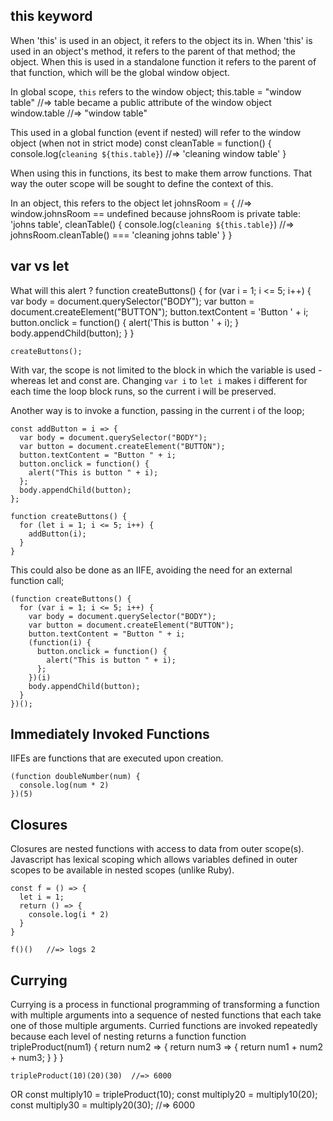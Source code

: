 
## this keyword

When 'this' is used in an object, it refers to the object its in.
When 'this' is used in an object's method, it refers to the parent of that method; the object.
When this is used in a standalone function it refers to the parent of that function, which will be the global window object. 

In global scope, `this` refers to the window object;
    this.table = "window table"   //=> table became a public attribute of the window object
    window.table  //=> "window table" 

This used in a global function (event if nested) will refer to the window object (when not in strict mode)
    const cleanTable = function() {
        console.log(`cleaning ${this.table}`)    //=> 'cleaning window table'
    }

When using this in functions, its best to make them arrow functions. That way the outer scope will be sought to define the context of this. 

In an object, this refers to the object
    let johnsRoom = {    //=> window.johnsRoom == undefined because johnsRoom is private
      table: 'johns table',
      cleanTable() {
        console.log(`cleaning ${this.table}`)   //=> johnsRoom.cleanTable() === 'cleaning johns table'
      }
    }

## var vs let

What will this alert ?
    function createButtons() {
      for (var i = 1; i <= 5; i++) {
        var body = document.querySelector("BODY");
        var button = document.createElement("BUTTON");
        button.textContent = 'Button ' + i;
        button.onclick = function() {
              alert('This is button ' + i);
        }
        body.appendChild(button);
      }
    }

    createButtons();

With var, the scope is not limited to the block in which the variable is used - whereas let and const are. Changing `var i` to `let i` makes i different for each time the loop block runs, so the current i will be preserved. 

Another way is to invoke a function, passing in the current i of the loop;

    const addButton = i => {
      var body = document.querySelector("BODY");
      var button = document.createElement("BUTTON");
      button.textContent = "Button " + i;
      button.onclick = function() {
        alert("This is button " + i);
      };
      body.appendChild(button);
    };

    function createButtons() {
      for (let i = 1; i <= 5; i++) {
        addButton(i);
      }
    }

This could also be done as an IIFE, avoiding the need for an external function call;

    (function createButtons() {
      for (var i = 1; i <= 5; i++) {
        var body = document.querySelector("BODY");
        var button = document.createElement("BUTTON");
        button.textContent = "Button " + i;
        (function(i) {
          button.onclick = function() {
            alert("This is button " + i);
          };
        })(i)
        body.appendChild(button);
      }
    })();



## Immediately Invoked Functions
IIFEs are functions that are executed upon creation. 

    (function doubleNumber(num) {
      console.log(num * 2)
    })(5)

## Closures
Closures are nested functions with access to data from outer scope(s). Javascript has lexical scoping which allows variables defined in outer scopes to be available in nested scopes (unlike Ruby). 

    const f = () => {
      let i = 1;
      return () => {
        console.log(i * 2)
      }
    }

    f()()   //=> logs 2

## Currying 
Currying is a process in functional programming of transforming a function with multiple arguments into a sequence of nested functions that each take one of those multiple arguments.
Curried functions are invoked repeatedly because each level of nesting returns a function
    function tripleProduct(num1) {
      return num2 => {
        return num3 => {
          return num1 + num2 + num3;
        }
      }
    }

    tripleProduct(10)(20)(30)  //=> 6000
OR
    const multiply10 = tripleProduct(10);
    const multiply20 = multiply10(20);
    const multiply30 = multiply20(30);  //=> 6000
